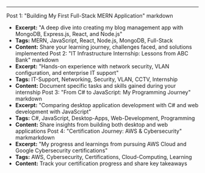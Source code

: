 ---
Post 1: "Building My First Full-Stack MERN Application"
markdown
- **Excerpt:** "A deep dive into creating my blog management app with MongoDB, Express.js, React, and Node.js"
- **Tags:** MERN, JavaScript, React, Node.js, MongoDB, Full-Stack
- **Content:** Share your learning journey, challenges faced, and solutions implemented
Post 2: "IT Infrastructure Internship: Lessons from ABC Bank"
markdown
- **Excerpt:** "Hands-on experience with network security, VLAN configuration, and enterprise IT support"
- **Tags:** IT-Support, Networking, Security, VLAN, CCTV, Internship
- **Content:** Document specific tasks and skills gained during your internship
Post 3: "From C# to JavaScript: My Programming Journey"
markdown
- **Excerpt:** "Comparing desktop application development with C# and web development with JavaScript"
- **Tags:** C#, JavaScript, Desktop-Apps, Web-Development, Programming
- **Content:** Share insights from building both desktop and web applications
Post 4: "Certification Journey: AWS & Cybersecurity"
markmarkdown
- **Excerpt:** "My progress and learnings from pursuing AWS Cloud and Google Cybersecurity certifications"
- **Tags:** AWS, Cybersecurity, Certifications, Cloud-Computing, Learning
- **Content:** Track your certification progress and share key takeaways
